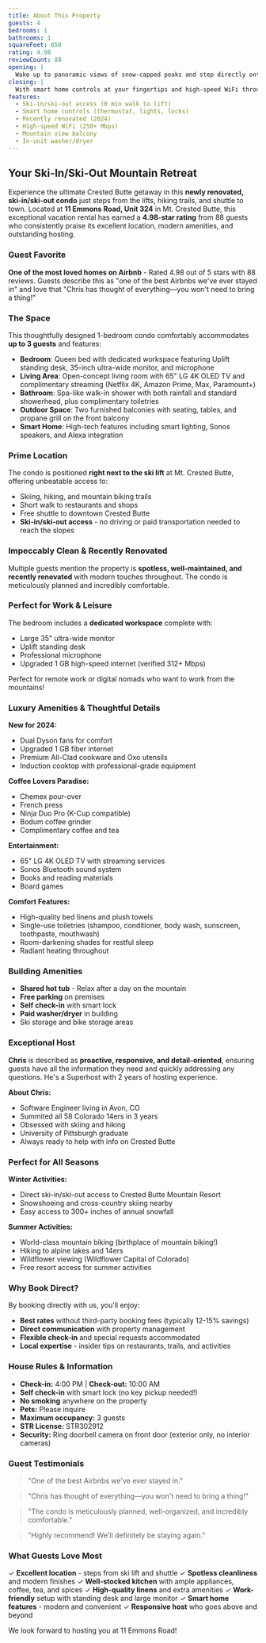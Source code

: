 ```yaml
---
title: About This Property
guests: 4
bedrooms: 1
bathrooms: 1
squareFeet: 650
rating: 4.98
reviewCount: 88
opening: |
  Wake up to panoramic views of snow-capped peaks and step directly onto the slopes from your private entrance. This thoughtfully designed condo at 11 Emmons Road offers true ski-in/ski-out access—no shuttles, no walking, just pure mountain convenience. Inside, you'll find a perfect blend of modern comfort and alpine charm, recently updated in 2024 to exceed the expectations of discerning travelers.
closing: |
  With smart home controls at your fingertips and high-speed WiFi throughout, this mountain retreat seamlessly blends modern technology with natural beauty. Whether you're here for epic powder days or peaceful mountain evenings, you'll appreciate the attention to detail that makes this condo feel like home.
features:
  - Ski-in/ski-out access (0 min walk to lift)
  - Smart home controls (thermostat, lights, locks)
  - Recently renovated (2024)
  - High-speed WiFi (250+ Mbps)
  - Mountain view balcony
  - In-unit washer/dryer
---
```


## Your Ski-In/Ski-Out Mountain Retreat

Experience the ultimate Crested Butte getaway in this **newly renovated, ski-in/ski-out condo** just steps from the lifts, hiking trails, and shuttle to town. Located at **11 Emmons Road, Unit 324** in Mt. Crested Butte, this exceptional vacation rental has earned a **4.98-star rating** from 88 guests who consistently praise its excellent location, modern amenities, and outstanding hosting.

### Guest Favorite

**One of the most loved homes on Airbnb** - Rated 4.98 out of 5 stars with 88 reviews. Guests describe this as "one of the best Airbnbs we've ever stayed in" and love that "Chris has thought of everything—you won't need to bring a thing!"

### The Space

This thoughtfully designed 1-bedroom condo comfortably accommodates **up to 3 guests** and features:

- **Bedroom**: Queen bed with dedicated workspace featuring Uplift standing desk, 35-inch ultra-wide monitor, and microphone
- **Living Area**: Open-concept living room with 65" LG 4K OLED TV and complimentary streaming (Netflix 4K, Amazon Prime, Max, Paramount+)
- **Bathroom**: Spa-like walk-in shower with both rainfall and standard showerhead, plus complimentary toiletries
- **Outdoor Space**: Two furnished balconies with seating, tables, and propane grill on the front balcony
- **Smart Home**: High-tech features including smart lighting, Sonos speakers, and Alexa integration

### Prime Location

The condo is positioned **right next to the ski lift** at Mt. Crested Butte, offering unbeatable access to:

- Skiing, hiking, and mountain biking trails
- Short walk to restaurants and shops
- Free shuttle to downtown Crested Butte
- **Ski-in/ski-out access** - no driving or paid transportation needed to reach the slopes

### Impeccably Clean & Recently Renovated

Multiple guests mention the property is **spotless, well-maintained, and recently renovated** with modern touches throughout. The condo is meticulously planned and incredibly comfortable.

### Perfect for Work & Leisure

The bedroom includes a **dedicated workspace** complete with:

- Large 35" ultra-wide monitor
- Uplift standing desk
- Professional microphone
- Upgraded 1 GB high-speed internet (verified 312+ Mbps)

Perfect for remote work or digital nomads who want to work from the mountains!

### Luxury Amenities & Thoughtful Details

**New for 2024:**

- Dual Dyson fans for comfort
- Upgraded 1 GB fiber internet
- Premium All-Clad cookware and Oxo utensils
- Induction cooktop with professional-grade equipment

**Coffee Lovers Paradise:**

- Chemex pour-over
- French press
- Ninja Duo Pro (K-Cup compatible)
- Bodum coffee grinder
- Complimentary coffee and tea

**Entertainment:**

- 65" LG 4K OLED TV with streaming services
- Sonos Bluetooth sound system
- Books and reading materials
- Board games

**Comfort Features:**

- High-quality bed linens and plush towels
- Single-use toiletries (shampoo, conditioner, body wash, sunscreen, toothpaste, mouthwash)
- Room-darkening shades for restful sleep
- Radiant heating throughout

### Building Amenities

- **Shared hot tub** - Relax after a day on the mountain
- **Free parking** on premises
- **Self check-in** with smart lock
- **Paid washer/dryer** in building
- Ski storage and bike storage areas

### Exceptional Host

**Chris** is described as **proactive, responsive, and detail-oriented**, ensuring guests have all the information they need and quickly addressing any questions. He's a Superhost with 2 years of hosting experience.

**About Chris:**

- Software Engineer living in Avon, CO
- Summited all 58 Colorado 14ers in 3 years
- Obsessed with skiing and hiking
- University of Pittsburgh graduate
- Always ready to help with info on Crested Butte

### Perfect for All Seasons

**Winter Activities:**

- Direct ski-in/ski-out access to Crested Butte Mountain Resort
- Snowshoeing and cross-country skiing nearby
- Easy access to 300+ inches of annual snowfall

**Summer Activities:**

- World-class mountain biking (birthplace of mountain biking!)
- Hiking to alpine lakes and 14ers
- Wildflower viewing (Wildflower Capital of Colorado)
- Free resort access for summer activities

### Why Book Direct?

By booking directly with us, you'll enjoy:

- **Best rates** without third-party booking fees (typically 12-15% savings)
- **Direct communication** with property management
- **Flexible check-in** and special requests accommodated
- **Local expertise** - insider tips on restaurants, trails, and activities

### House Rules & Information

- **Check-in:** 4:00 PM | **Check-out:** 10:00 AM
- **Self check-in** with smart lock (no key pickup needed!)
- **No smoking** anywhere on the property
- **Pets:** Please inquire
- **Maximum occupancy:** 3 guests
- **STR License:** STR302912
- **Security:** Ring doorbell camera on front door (exterior only, no interior cameras)

### Guest Testimonials

> "One of the best Airbnbs we've ever stayed in."

> "Chris has thought of everything—you won't need to bring a thing!"

> "The condo is meticulously planned, well-organized, and incredibly comfortable."

> "Highly recommend! We'll definitely be staying again."

### What Guests Love Most

✓ **Excellent location** - steps from ski lift and shuttle
✓ **Spotless cleanliness** and modern finishes
✓ **Well-stocked kitchen** with ample appliances, coffee, tea, and spices
✓ **High-quality linens** and extra amenities
✓ **Work-friendly** setup with standing desk and large monitor
✓ **Smart home features** - modern and convenient
✓ **Responsive host** who goes above and beyond

We look forward to hosting you at 11 Emmons Road!
